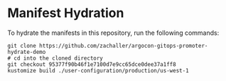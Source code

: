 # Manifest Hydration

To hydrate the manifests in this repository, run the following commands:

```shell
git clone https://github.com/zachaller/argocon-gitops-promoter-hydrate-demo
# cd into the cloned directory
git checkout 95377f90b46f1e7100d7e9cc65dce0dee37a1ff8
kustomize build ./user-configuration/production/us-west-1
```
